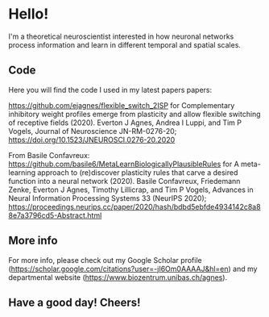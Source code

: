 # Hello!

I'm a theoretical neuroscientist interested in how neuronal networks process information and learn in different temporal and spatial scales.

## Code

Here you will find the code I used in my latest papers papers:

https://github.com/ejagnes/flexible_switch_2ISP for Complementary inhibitory weight profiles emerge from plasticity and allow flexible switching of receptive fields (2020). Everton J Agnes, Andrea I Luppi, and Tim P Vogels, Journal of Neuroscience JN-RM-0276-20; https://doi.org/10.1523/JNEUROSCI.0276-20.2020

From Basile Confavreux: https://github.com/basile6/MetaLearnBiologicallyPlausibleRules for A meta-learning approach to (re)discover plasticity rules that carve a desired function into a neural network (2020). Basile Confavreux, Friedemann Zenke, Everton J Agnes, Timothy Lillicrap, and Tim P Vogels, Advances in Neural Information Processing Systems 33 (NeurIPS 2020); https://proceedings.neurips.cc/paper/2020/hash/bdbd5ebfde4934142c8a88e7a3796cd5-Abstract.html

## More info

For more info, please check out my Google Scholar profile (https://scholar.google.com/citations?user=-jI6Om0AAAAJ&hl=en) and my departmental website (https://www.biozentrum.unibas.ch/agnes).

## Have a good day! Cheers!
